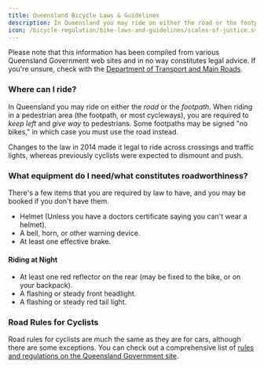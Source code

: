 ```yaml
---
title: Queensland Bicycle Laws & Guidelines
description: In Queensland you may ride on either the road or the footpath. Find out all the specifics of what you can and can't do.
icon: /bicycle-regulation/bike-laws-and-guidelines/scales-of-justice.svg
---
```


Please note that this information has been compiled from various Queensland Government web sites and in no way constitutes legal advice. If you're unsure, check with the <a href="http://www.mainroads.qld.gov.au/">Department of Transport and Main Roads</a>.

<h3>Where can I ride?</h3>
In Queensland you may ride on either the <em>road</em> or the <em>footpath</em>. When riding in a pedestrian area (the footpath, or most cycleways), you are required to <em>keep left</em> and <em>give way</em> to pedestrians. Some footpaths may be signed "no bikes," in which case you must use the road instead.

Changes to the law in 2014 made it legal to ride across crossings and traffic lights, whereas previously cyclists were expected to dismount and push.

<h3>What equipment do I need/what constitutes roadworthiness?</h3>
There's a few items that you are required by law to have, and you may be booked if you don't have them.

<ul><li>Helmet (Unless you have a doctors certificate saying you can't wear a helmet).</li>
<li>A bell, horn, or other warning device.</li>
<li>At least one effective brake.</li>
</ul><h4>Riding at Night</h4>
<ul><li>At least one red reflector on the rear (may be fixed to the bike, or on your backpack).</li>
<li>A flashing or steady front headlight.</li>
<li>A flashing or steady red tail light.</li>
</ul><h3>Road Rules for Cyclists</h3>
Road rules for cyclists are much the same as they are for cars, although there are some exceptions. You can check out a comprehensive list of <a href="https://www.qld.gov.au/transport/safety/rules/wheeled-devices/bicycle">rules and regulations on the Queensland Government site</a>.

